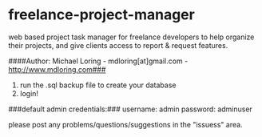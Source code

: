 freelance-project-manager
=========================

web based project task manager for freelance developers to help organize their projects, and give clients access to report &amp; request features.

####Author: Michael Loring - mdloring[at]gmail.com - http://www.mdloring.com###

1. run the .sql backup file to create your database
2. login!

###default admin credentials:###
username: admin
password: adminuser

please post any problems/questions/suggestions in the "issuess" area.
